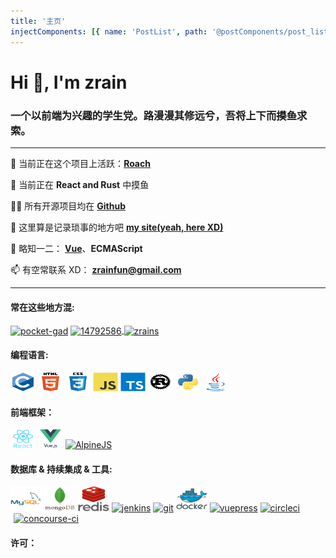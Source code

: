 ```yaml
---
title: '主页'
injectComponents: [{ name: 'PostList', path: '@postComponents/post_list.vue' }]
---
```


# Hi 👋, I'm zrain

### 一个以前端为兴趣的学生党。路漫漫其修远兮，吾将上下而~~摸鱼~~求索。

---

🔭 当前正在这个项目上活跃：[**Roach**](https://github.com/nonesrc/roach)

🌱 当前正在 **React and Rust** 中摸鱼

👨‍💻 所有开源项目均在 [**Github**](https://github.com/zRains)

📝 这里算是记录琐事的地方吧 [**my site(yeah, here XD)**](https:zrain.fun)

💬 略知一二： [**Vue**](https://vuejs.org/)、**ECMAScript**

📫 有空常联系 XD： **zrainfun@gmail.com**

---

#### 常在这些地方混:

<p align="left">
<a href="https://codepen.io/pocket-gad" target="blank">
<img align="center" src="https://raw.githubusercontent.com/rahuldkjain/github-profile-readme-generator/master/src/images/icons/Social/codepen.svg" alt="pocket-gad" height="30" width="50" /></a>
<a href="https://stackoverflow.com/users/14792586" target="blank"><img align="center" src="https://raw.githubusercontent.com/rahuldkjain/github-profile-readme-generator/master/src/images/icons/Social/stack-overflow.svg" alt="14792586" height="30" width="50" />
</a>
<a href="https://leetcode-cn.com/u/zrains/" target="blank"><img align="center" src="https://raw.githubusercontent.com/rahuldkjain/github-profile-readme-generator/master/src/images/icons/Social/leet-code.svg" alt="zrains" height="30" width="50" /></a>
</p>

#### 编程语言:

<a href="https://www.cprogramming.com/" target="_blank" rel="noreferrer"><img src="https://raw.githubusercontent.com/devicons/devicon/master/icons/c/c-original.svg" alt="c" width="40" height="30" /></a>
<a href="https://www.w3.org/html/" target="_blank" rel="noreferrer"><img src="https://raw.githubusercontent.com/devicons/devicon/master/icons/html5/html5-original-wordmark.svg" alt="html5" width="40" height="30" /></a>
<a href="https://www.w3schools.com/css/" target="_blank" rel="noreferrer"><img src="https://raw.githubusercontent.com/devicons/devicon/master/icons/css3/css3-original-wordmark.svg" alt="css3" width="40" height="30" /></a>
<a href="https://developer.mozilla.org/en-US/docs/Web/JavaScript" target="_blank" rel="noreferrer"><img src="https://raw.githubusercontent.com/devicons/devicon/master/icons/javascript/javascript-original.svg" alt="javascript" width="40" height="30" /></a>
<a href="https://www.typescriptlang.org/" target="_blank" rel="noreferrer"><img src="https://raw.githubusercontent.com/devicons/devicon/master/icons/typescript/typescript-original.svg" alt="typescript" width="40" height="30" /></a>
<a href="https://www.rust-lang.org" target="_blank" rel="noreferrer"><img src="https://raw.githubusercontent.com/devicons/devicon/master/icons/rust/rust-plain.svg" alt="rust" width="40" height="30" /></a>
<a href="https://www.python.org" target="_blank" rel="noreferrer"><img src="https://raw.githubusercontent.com/devicons/devicon/master/icons/python/python-original.svg" alt="python" width="40" height="30"/></a>
<a href="https://www.java.com" target="_blank" rel="noreferrer"><img src="https://raw.githubusercontent.com/devicons/devicon/master/icons/java/java-original.svg" alt="java" width="40" height="30"/></a>

#### 前端框架：

<a href="https://reactjs.org/" target="_blank" rel="noreferrer"><img src="https://raw.githubusercontent.com/devicons/devicon/master/icons/react/react-original-wordmark.svg" alt="react" width="40" height="30"/></a>
<a href="https://vuejs.org/" target="_blank" rel="noreferrer"><img src="https://raw.githubusercontent.com/devicons/devicon/master/icons/vuejs/vuejs-original-wordmark.svg" alt="vuejs" width="40" height="30"/></a>
<a href="https://alpinejs.dev/" target="_blank" rel="noreferrer"><img src="https://alpinejs.dev/alpine_long.svg" alt="AlpineJS" width="120" height="30"/></a>

#### 数据库 & 持续集成 & 工具:

<a href="https://www.mysql.com/" target="_blank" rel="noreferrer"><img src="https://raw.githubusercontent.com/devicons/devicon/master/icons/mysql/mysql-original-wordmark.svg" alt="mysql" width="50" height="40" /></a>
<a href="https://www.mongodb.com/" target="_blank" rel="noreferrer"><img src="https://raw.githubusercontent.com/devicons/devicon/master/icons/mongodb/mongodb-original-wordmark.svg" alt="mongodb" width="50" height="40" /></a>
<a href="https://redis.io" target="_blank" rel="noreferrer"><img src="https://raw.githubusercontent.com/devicons/devicon/master/icons/redis/redis-original-wordmark.svg" alt="redis" width="50" height="40" /></a>
<a href="https://www.jenkins.io" target="_blank" rel="noreferrer"><img src="https://www.vectorlogo.zone/logos/jenkins/jenkins-icon.svg" alt="jenkins" width="50" height="40" /></a>
<a href="https://git-scm.com/" target="_blank" rel="noreferrer"><img src="https://www.vectorlogo.zone/logos/git-scm/git-scm-icon.svg" alt="git" width="50" height="40" /></a>
<a href="https://www.docker.com/" target="_blank" rel="noreferrer"><img src="https://raw.githubusercontent.com/devicons/devicon/master/icons/docker/docker-original-wordmark.svg" alt="docker" width="50" height="40"/></a>
<a href="https://vuepress.vuejs.org/" target="_blank" rel="noreferrer"><img src="https://raw.githubusercontent.com/AliasIO/wappalyzer/master/src/drivers/webextension/images/icons/VuePress.svg" alt="vuepress" width="50" height="40"/></a>
<a href="https://circleci.com" target="_blank" rel="noreferrer"><img src="https://www.vectorlogo.zone/logos/circleci/circleci-icon.svg" alt="circleci" width="35" height="35" /></a>
<a href="https://concourse-ci.org" target="_blank" rel="noreferrer" style="margin-left: 5px"><img src="https://concourse-ci.org/favicon.ico" alt="concourse-ci" width="35" height="35" /></a>

#### 许可：